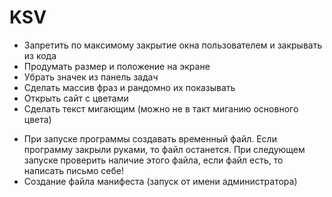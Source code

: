 ﻿# KSV
* Запретить по максимому закрытие окна пользователем и закрывать из кода
* Продумать размер и положение на экране
* Убрать значек из панель задач
* Сделать массив фраз и рандомно их показывать
* Открыть сайт с цветами
* Сделать текст мигающим (можно не в такт миганию основного цвета)
- При запуске программы создавать временный файл. Если программу закрыли руками, то файл останется. При следующем запуске проверить наличие этого файла, если файл есть, то написать письмо себе!
- Создание файла манифеста (запуск от имени администратора)